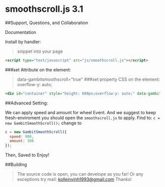 # smoothscroll.js 3.1

##Support, Questions, and Collaboration

Documentation

Install by handler:
> snippet into your page

```html
<script type="text/javascript" src="js/smoothscroll.js"></script>
```
>
###set Attribute on the element: 
>data-gambitsmoothscroll="true"
###set property CSS on the element:
>overflow-y: auto;

```html
<div id="container" style="height: 600px;overflow-y: auto;" data-gambitsmoothscroll="true"></div>
```

##Advanced Setting:

We can apply speed and amount for wheel Event.
And we suggest to keep fresh-enviroment you should open the `smoothscroll.js` to apply.
Find to: `c = new GambitSmoothScroll();` change to

```javascript
c = new GambitSmoothScroll({
  speed: 900,
  amount: 300
});
```
Then, Saved to Enjoy!

##Building

>The source code is open, you can develope as you far!
>Or any exceptions try mail: kolleinvinh1993@gmail.com
>Thanks!
